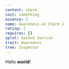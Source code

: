 ```yaml
---
content: charm
cost: something
essence: 2
name: Awareness e2 Charm 1
rating: 2
requires: []
splat: Second Sunrise
trait: Awareness
tree: Inspector
---
```


Hello **world**!
